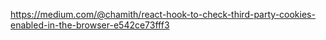 https://medium.com/@chamith/react-hook-to-check-third-party-cookies-enabled-in-the-browser-e542ce73fff3
